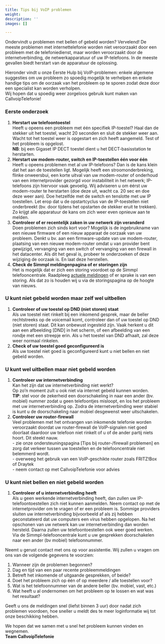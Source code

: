 ```yaml
---
title: Tips bij VoIP problemen
weight: 
description: ''
images: []

---
```

Ondervindt u problemen met bellen of gebeld worden? Vervelend! De meeste problemen met internettelefonie worden niet veroorzaakt door een probleem met de telefoniedienst, maar worden veroorzaakt door de internetverbinding, de netwerkapparatuur of uw IP-telefoons. In de meeste gevallen biedt herstart van de apparatuur de oplossing.  
  
Hieronder vindt u onze Eerste Hulp bij VoIP-problemen: enkele algemene suggesties om uw probleem zo spoedig mogelijk te verhelpen en enkele handige tips om de oorzaak van het probleem op te sporen zodat deze door een specialist kan worden verholpen.   
Wij hopen dat u spoedig weer zorgeloos gebruik kunt maken van CallvoipTelefonie!

<h3>Eerste onderzoek</h3>

1. **Herstart uw telefoontoestel**  
   Heeft u opeens een probleem met één specifiek IP-toestel? Haal dan de stekker uit het toestel, wacht 20 seconden en sluit de stekker weer aan. Wacht tot het toestel weer is opgestart en zich heeft aangemeld. Test of het probleem is opgelost.   
   **NB**: bij een Gigaset IP DECT toestel dient u het DECT-basisstation te herstarten.
2. **Herstart uw modem-router, switch en IP-toestellen één voor één**  
   Heeft u opeens problemen met al uw IP-telefoons? Dan is de kans klein dat het aan de toestellen ligt. Mogelijk heeft een stroomonderbreking, flinke onweersbui, een korte uitval van uw modem-router of onderhoud van een internetprovider gezorgd voor instabiliteit in het netwerk; IP-telefoons zijn hiervoor vaak gevoelig. Wij adviseren u om éérst uw modem-router te herstarten (doe deze uit, wacht ca. 20 sec en doe deze weer aan). Doe hetzelfde met de switch en tenslotte met uw IP toestellen. Let erop dat u de opstartcyclus van de IP-toestellen niet onderbreekt (bv. door tijdens het opstarten de stekker eruit te trekken). Zo krijgt alle apparatuur de kans om zich weer even opnieuw aan te melden.
3. **Controleer of er recentelijk zaken in uw netwerk zijn veranderd**  
   Doen problemen zich sinds kort voor? Mogelijk is de ingebruikname van een nieuwe firmware of een nieuw apparaat de oorzaak van uw probleem. Denkt u bv. aan een firmware-update van uw modem-router, plaatsing van een nieuwe modem-router omdat u van provider bent gewijzigd, vervanging van een switch of vervanging van een firewall in het datacenter. Als dit het geval is, probeer te onderzoeken of deze wijziging de oorzaak is. En laat deze herstellen.
4. **Check de Simmpl meldingenpagina of er storingen zijn**  
   Het is mogelijk dat er zich een storing voordoet op de Simmpl telefooncentrale. Raadpleeg <a href="www.simmpl.nl/meldingen" target="_blank">actuele meldingen</a> of er sprake is van een storing. Als dat zo is houden wij u via de storingspagina op de hoogte van nieuws.

<h3>U kunt niet gebeld worden maar zelf wel uitbellen</h3>

1. **Controleer of uw toestel op DND (niet storen) staat**  
   Als uw toestel niet rinkelt bij een inkomend gesprek, maar de beller rechtstreeks op de voicemail komt, controleer dan of uw toestel op DND (niet storen) staat. Dit kan onbewust ingesteld zijn. Vaak herkent u dit aan een afbeelding \[DND\] in het scherm, of een afbeelding van een rondje met een streepje erin. Als u het toestel van DND afhaalt, zal deze weer normaal rinkelen.
2. **Check of uw toestel goed geconfigureerd is**  
   Als uw toestel niet goed is geconfigureerd kunt u niet bellen en niet gebeld worden.

<h3>U kunt wel uitbellen maar niet gebeld worden</h3>

1. **Controleer uw internetverbinding**  
   Kan het zijn dat uw internetverbinding niet werkt?   
   Op zo’n moment zult u ook niet via internet gebeld kunnen worden.   
   **TIP**: stel voor de zekerheid een doorschakeling in naar een ander (bv. mobiel) nummer zodat u geen telefoontjes misloopt, en los het probleem met uw internetverbinding op. Zodra de internetverbinding weer stabiel is kunt u de doorschakeling naar mobiel desgewenst weer uitschakelen.
2. **Controleer uw router-firewall**  
   Veel problemen met het ontvangen van inkomende telefonie worden veroorzaakt doordat uw router-firewall de VoIP-signalen niet goed doorlaat daardoor uw telefoon niet rinkelt of u of de ander partij niets hoort. Dit steekt nauw.  
   \- zie onze ondersteuningspagina \[Tips bij router-/firewall problemen\] en zorg dat verkeer tussen uw toestellen en de telefooncentrale niet belemmerd wordt.   
   \- overweeg het gebruik van een VoIP-geschikte router zoals FRITZ!Box of Draytek   
   \- neem contact op met CallvoipTelefonie voor advies

<h3>U kunt niet bellen en niet gebeld worden</h3>

1. **Controleer of u internetverbinding heeft**  
   Als u geen werkende internetverbinding heeft, dan zullen uw IP-telefoontoestellen zich niet kunnen aanmelden. Neem contact op met de internetprovider om te vragen of er een probleem is. Sommige providers sluiten uw internetverbinding bijvoorbeeld af als zij hebben geconstateerd dat uw computers een virus hebben opgelopen. Na het opschonen van uw netwerk kan uw internetverbinding dan worden hersteld. Daarna zullen uw telefoontoestellen ook weer goed werken. Via de Simmpl-telefooncentrale kunt u uw gesprekken doorschakelen naar een ander (bv mobiel) telefoonnummer.

Neemt u gerust contact met ons op voor assistentie. Wij zullen u vragen om ons van de volgende gegevens te voorzien:

1. Wanneer zijn de problemen begonnen?
2. Dag en tijd van een paar recente probleemmeldingen
3. Betreft het inkomende of uitgaande gesprekken, of beide?
4. Doet het probleem zich op één of op meerdere / alle toestellen voor?
5. Wat is het telefoonnummer van de andere beller (bv. mobiel, vast, etc.)
6. Wat heeft u al ondernomen om het probleem op te lossen en wat was het resultaat?

Geeft u ons de meldingen snel (liefst binnen 3 uur) door nadat zich problemen voordoen, hoe sneller u meldt des te meer loginformatie wij tot onze beschikking hebben.

We hopen dat we samen met u snel het probleem kunnen vinden en wegnemen.   
**Team CallvoipTelefonie**